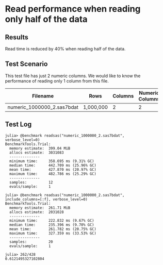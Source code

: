 # Read performance when reading only half of the data

## Results

Read time is reduced by 40% when reading half of the data.

## Test Scenario

This test file has just 2 numeric columns.  We would like to know the performance
of reading only 1 column from this file.

Filename|Rows|Columns|Numeric Columns|String Columns
--------|----|-------|---------------|--------------
numeric_1000000_2.sas7bdat|1,000,000|2|2|0

## Test Log

```
julia> @benchmark readsas("numeric_1000000_2.sas7bdat", verbose_level=0)
BenchmarkTools.Trial:
  memory estimate:  399.04 MiB
  allocs estimate:  3031083
  --------------
  minimum time:     358.695 ms (9.31% GC)
  median time:      442.709 ms (25.96% GC)
  mean time:        427.870 ms (20.97% GC)
  maximum time:     482.786 ms (25.29% GC)
  --------------
  samples:          12
  evals/sample:     1

julia> @benchmark readsas("numeric_1000000_2.sas7bdat", include_columns=[:f], verbose_level=0)
BenchmarkTools.Trial:
  memory estimate:  261.71 MiB
  allocs estimate:  2031028
  --------------
  minimum time:     222.832 ms (9.67% GC)
  median time:      235.396 ms (9.70% GC)
  mean time:        261.782 ms (20.75% GC)
  maximum time:     327.359 ms (33.53% GC)
  --------------
  samples:          20
  evals/sample:     1

julia> 262/428
0.6121495327102804
```
